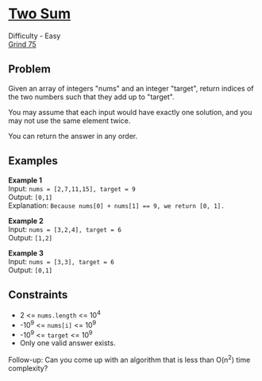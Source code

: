 # [Two Sum](https://leetcode.com/problems/two-sum/description/)

Difficulty - Easy  
[Grind 75](https://www.techinterviewhandbook.org/grind75/)

## Problem

Given an array of integers "nums" and an integer "target", return indices of the two numbers such that they add up to "target".

You may assume that each input would have exactly one solution, and you may not use the same element twice.

You can return the answer in any order.

## Examples

**Example 1**  
Input: `nums = [2,7,11,15], target = 9`  
Output: `[0,1]`  
Explanation: `Because nums[0] + nums[1] == 9, we return [0, 1].`

**Example 2**  
Input: `nums = [3,2,4], target = 6`  
Output: `[1,2]`

**Example 3**  
Input: `nums = [3,3], target = 6`  
Output: `[0,1]`

## Constraints

- 2 <= `nums.length` <= 10<sup>4</sup>
- -10<sup>9</sup> <= `nums[i]` <= 10<sup>9</sup>
- -10<sup>9</sup> <= `target` <= 10<sup>9</sup>
- Only one valid answer exists.

Follow-up: Can you come up with an algorithm that is less than O(n<sup>2</sup>) time complexity?
